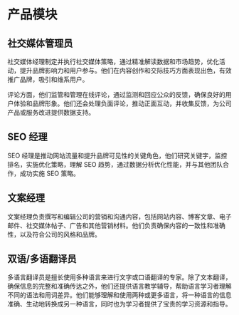 # 产品模块

## 社交媒体管理员

社交媒体经理制定并执行社交媒体策略，通过精准解读数据和市场趋势，优化活动，提升品牌影响力和用户参与。他们在内容创作和交际技巧方面表现出色，有效推广品牌，吸引和维系用户。

评论方面，他们监管和管理在线评论，通过监测和回应公众的反馈，确保良好的用户体验和品牌形象。他们还会处理负面评论，推动正面互动，并收集反馈，为公司产品或服务改进提供数据支持。

## SEO 经理

SEO 经理是推动网站流量和提升品牌可见性的关键角色，他们研究关键字，监控排名，实施优化策略，理解 SEO 趋势，通过数据分析优化性能，并与其他团队合作，成功实施 SEO 策略。

## 文案经理

文案经理负责撰写和编辑公司的营销和沟通内容，包括网站内容、博客文章、电子邮件、社交媒体帖子、广告和其他营销材料。他们负责确保内容的一致性和准确性，以及符合公司的风格和品牌。

## 双语/多语翻译员

多语言翻译员是擅长使用多种语言来进行文字或口语翻译的专家。除了文本翻译，确保信息的完整和准确传达之外，他们还提供语言教学辅导，帮助语言学习者理解不同的语法和用词差异。他们能够理解和使用两种或更多语言，将一种语言的信息准确、生动地转换成另一种语言，同时也为学习者提供了宝贵的学习资源和指导。
